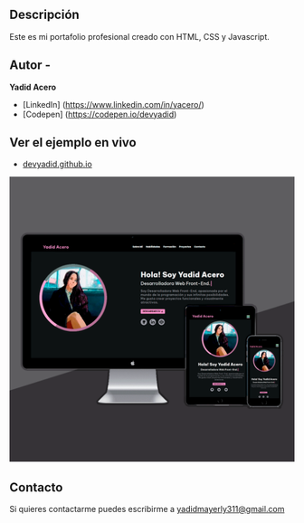 ## Descripción

Este es mi portafolio profesional creado con HTML, CSS y Javascript.

## Autor -
**Yadid Acero**

* [LinkedIn] (https://www.linkedin.com/in/yacero/)
* [Codepen] (https://codepen.io/devyadid)

## Ver el ejemplo en vivo
- [devyadid.github.io](https://devyadid.github.io/)

<a href="https://devyadid.github.io" target="_blank"><img src="https://github.com/devyadid/devyadid.github.io/blob/main/assets/projects/projects_portfolio_cover.png" alt="Yadid Portfolio Cover" /></a>

## Contacto
Si quieres contactarme puedes escribirme a yadidmayerly311@gmail.com
